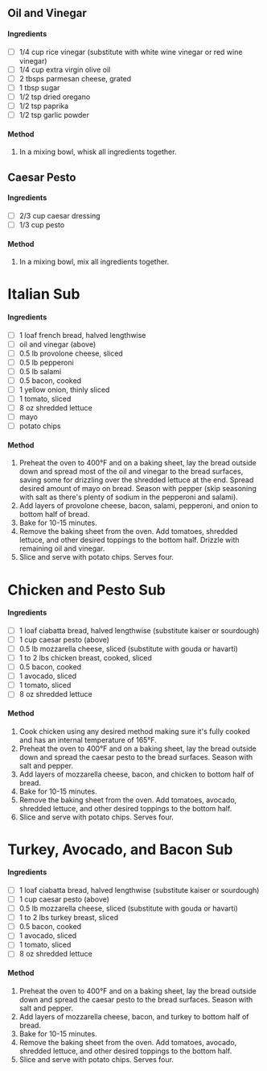 ## Oil and Vinegar

#### Ingredients

- [ ] 1/4 cup rice vinegar (substitute with white wine vinegar or red wine vinegar)
- [ ] 1/4 cup extra virgin olive oil
- [ ] 2 tbsps parmesan cheese, grated
- [ ] 1 tbsp sugar
- [ ] 1/2 tsp dried oregano
- [ ] 1/2 tsp paprika
- [ ] 1/2 tsp garlic powder

#### Method

1. In a mixing bowl, whisk all ingredients together.

## Caesar Pesto

#### Ingredients

- [ ] 2/3 cup caesar dressing
- [ ] 1/3 cup pesto

#### Method

1. In a mixing bowl, mix all ingredients together.

# Italian Sub

#### Ingredients

- [ ] 1 loaf french bread, halved lengthwise
- [ ] oil and vinegar (above)
- [ ] 0.5 lb provolone cheese, sliced
- [ ] 0.5 lb pepperoni
- [ ] 0.5 lb salami
- [ ] 0.5 bacon, cooked
- [ ] 1 yellow onion, thinly sliced
- [ ] 1 tomato, sliced
- [ ] 8 oz shredded lettuce
- [ ] mayo
- [ ] potato chips

#### Method

1. Preheat the oven to 400°F and on a baking sheet, lay the bread outside down and spread most of the oil and vinegar to the bread surfaces, saving some for drizzling over the shredded lettuce at the end. Spread desired amount of mayo on bread. Season with pepper (skip seasoning with salt as there's plenty of sodium in the pepperoni and salami).
2. Add layers of provolone cheese, bacon, salami, pepperoni, and onion to bottom half of bread.
3. Bake for 10-15 minutes.
4. Remove the baking sheet from the oven. Add tomatoes, shredded lettuce, and other desired toppings to the bottom half. Drizzle with remaining oil and vinegar.
5. Slice and serve with potato chips. Serves four.

# Chicken and Pesto Sub

#### Ingredients

- [ ] 1 loaf ciabatta bread, halved lengthwise (substitute kaiser or sourdough)
- [ ] 1 cup caesar pesto (above)
- [ ] 0.5 lb mozzarella cheese, sliced (substitute with gouda or havarti)
- [ ] 1 to 2 lbs chicken breast, cooked, sliced
- [ ] 0.5 bacon, cooked
- [ ] 1 avocado, sliced
- [ ] 1 tomato, sliced
- [ ] 8 oz shredded lettuce

#### Method

1. Cook chicken using any desired method making sure it's fully cooked and has an internal temperature of 165°F.
2. Preheat the oven to 400°F and on a baking sheet, lay the bread outside down and spread the caesar pesto to the bread surfaces. Season with salt and pepper.
3. Add layers of mozzarella cheese, bacon, and chicken to bottom half of bread.
4. Bake for 10-15 minutes.
5. Remove the baking sheet from the oven. Add tomatoes, avocado, shredded lettuce, and other desired toppings to the bottom half.
6. Slice and serve with potato chips. Serves four.

# Turkey, Avocado, and Bacon Sub

#### Ingredients

- [ ] 1 loaf ciabatta bread, halved lengthwise (substitute kaiser or sourdough)
- [ ] 1 cup caesar pesto (above)
- [ ] 0.5 lb mozzarella cheese, sliced (substitute with gouda or havarti)
- [ ] 1 to 2 lbs turkey breast, sliced
- [ ] 0.5 bacon, cooked
- [ ] 1 avocado, sliced
- [ ] 1 tomato, sliced
- [ ] 8 oz shredded lettuce

#### Method

1. Preheat the oven to 400°F and on a baking sheet, lay the bread outside down and spread the caesar pesto to the bread surfaces. Season with salt and pepper.
2. Add layers of mozzarella cheese, bacon, and turkey to bottom half of bread.
3. Bake for 10-15 minutes.
4. Remove the baking sheet from the oven. Add tomatoes, avocado, shredded lettuce, and other desired toppings to the bottom half.
5. Slice and serve with potato chips. Serves four.
